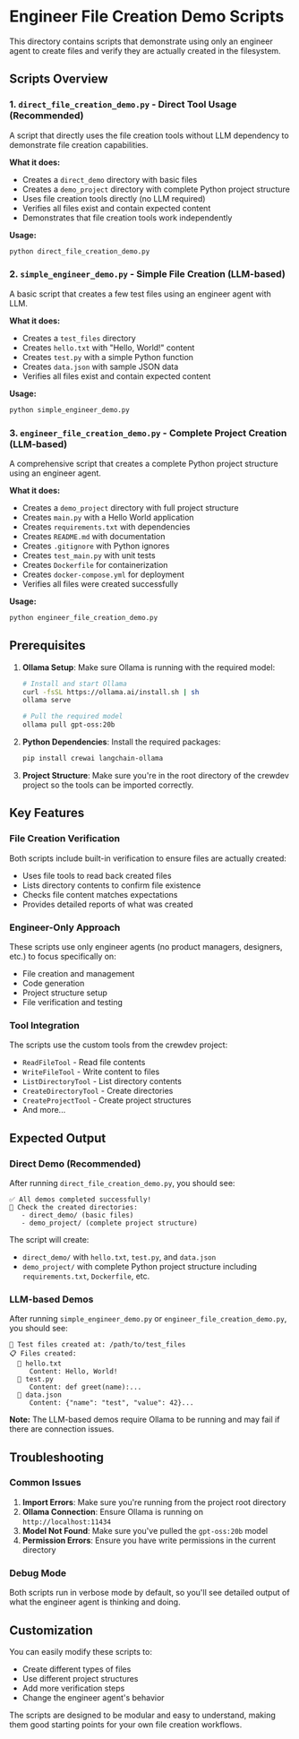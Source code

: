 # Engineer File Creation Demo Scripts

This directory contains scripts that demonstrate using only an engineer agent to create files and verify they are actually created in the filesystem.

## Scripts Overview

### 1. `direct_file_creation_demo.py` - Direct Tool Usage (Recommended)
A script that directly uses the file creation tools without LLM dependency to demonstrate file creation capabilities.

**What it does:**
- Creates a `direct_demo` directory with basic files
- Creates a `demo_project` directory with complete Python project structure
- Uses file creation tools directly (no LLM required)
- Verifies all files exist and contain expected content
- Demonstrates that file creation tools work independently

**Usage:**
```bash
python direct_file_creation_demo.py
```

### 2. `simple_engineer_demo.py` - Simple File Creation (LLM-based)
A basic script that creates a few test files using an engineer agent with LLM.

**What it does:**
- Creates a `test_files` directory
- Creates `hello.txt` with "Hello, World!" content
- Creates `test.py` with a simple Python function
- Creates `data.json` with sample JSON data
- Verifies all files exist and contain expected content

**Usage:**
```bash
python simple_engineer_demo.py
```

### 3. `engineer_file_creation_demo.py` - Complete Project Creation (LLM-based)
A comprehensive script that creates a complete Python project structure using an engineer agent.

**What it does:**
- Creates a `demo_project` directory with full project structure
- Creates `main.py` with a Hello World application
- Creates `requirements.txt` with dependencies
- Creates `README.md` with documentation
- Creates `.gitignore` with Python ignores
- Creates `test_main.py` with unit tests
- Creates `Dockerfile` for containerization
- Creates `docker-compose.yml` for deployment
- Verifies all files were created successfully

**Usage:**
```bash
python engineer_file_creation_demo.py
```

## Prerequisites

1. **Ollama Setup**: Make sure Ollama is running with the required model:
   ```bash
   # Install and start Ollama
   curl -fsSL https://ollama.ai/install.sh | sh
   ollama serve
   
   # Pull the required model
   ollama pull gpt-oss:20b
   ```

2. **Python Dependencies**: Install the required packages:
   ```bash
   pip install crewai langchain-ollama
   ```

3. **Project Structure**: Make sure you're in the root directory of the crewdev project so the tools can be imported correctly.

## Key Features

### File Creation Verification
Both scripts include built-in verification to ensure files are actually created:
- Uses file tools to read back created files
- Lists directory contents to confirm file existence
- Checks file content matches expectations
- Provides detailed reports of what was created

### Engineer-Only Approach
These scripts use only engineer agents (no product managers, designers, etc.) to focus specifically on:
- File creation and management
- Code generation
- Project structure setup
- File verification and testing

### Tool Integration
The scripts use the custom tools from the crewdev project:
- `ReadFileTool` - Read file contents
- `WriteFileTool` - Write content to files
- `ListDirectoryTool` - List directory contents
- `CreateDirectoryTool` - Create directories
- `CreateProjectTool` - Create project structures
- And more...

## Expected Output

### Direct Demo (Recommended)
After running `direct_file_creation_demo.py`, you should see:
```
✅ All demos completed successfully!
📁 Check the created directories:
   - direct_demo/ (basic files)
   - demo_project/ (complete project structure)
```

The script will create:
- `direct_demo/` with `hello.txt`, `test.py`, and `data.json`
- `demo_project/` with complete Python project structure including `requirements.txt`, `Dockerfile`, etc.

### LLM-based Demos
After running `simple_engineer_demo.py` or `engineer_file_creation_demo.py`, you should see:
```
📁 Test files created at: /path/to/test_files
📋 Files created:
  📄 hello.txt
     Content: Hello, World!
  📄 test.py
     Content: def greet(name):...
  📄 data.json
     Content: {"name": "test", "value": 42}...
```

**Note:** The LLM-based demos require Ollama to be running and may fail if there are connection issues.

## Troubleshooting

### Common Issues

1. **Import Errors**: Make sure you're running from the project root directory
2. **Ollama Connection**: Ensure Ollama is running on `http://localhost:11434`
3. **Model Not Found**: Make sure you've pulled the `gpt-oss:20b` model
4. **Permission Errors**: Ensure you have write permissions in the current directory

### Debug Mode
Both scripts run in verbose mode by default, so you'll see detailed output of what the engineer agent is thinking and doing.

## Customization

You can easily modify these scripts to:
- Create different types of files
- Use different project structures
- Add more verification steps
- Change the engineer agent's behavior

The scripts are designed to be modular and easy to understand, making them good starting points for your own file creation workflows. 